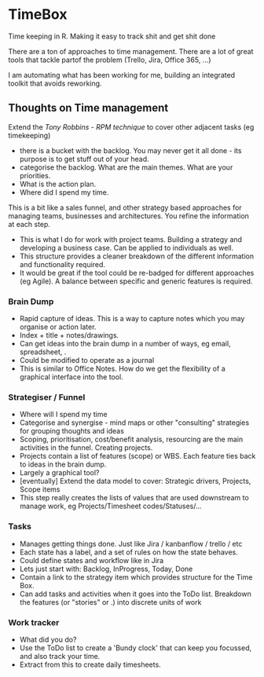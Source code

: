 # TimeBox
Time keeping in R.  Making it easy to track shit and get shit done

There are a ton of approaches to time management.  There are a lot of great tools that tackle partof the problem (Trello, Jira, Office 365, ...)

I am automating what has been working for me, building an integrated toolkit that avoids reworking.

## Thoughts on Time management
Extend the _Tony Robbins - RPM technique_ to cover other adjacent tasks (eg timekeeping)
  - there is a bucket with the backlog.  You may never get it all done - its purpose is to get stuff out of your head.
  - categorise the backlog.  What are the main themes.  What are your priorities.
  - What is the action plan.
  - Where did I spend my time.

 This is a bit like a sales funnel, and other strategy based approaches for managing teams, businesses and architectures.  You refine the information at each step.

 - This is what I do for work with project teams.  Building a strategy and developing a business case.  Can be applied to individuals as well.	
 - This structure provides a cleaner breakdown of the different information and functionality required.
 - It would be great if the tool could be re-badged for different approaches (eg Agile).  A balance between specific and generic features is required.
 
### Brain Dump	
 - Rapid capture of ideas.  This is a way to capture notes which you may organise or action later.
 - Index + title + notes/drawings.
 - Can get ideas into the brain dump in a number of ways, eg email, spreadsheet, .	
 - Could be modified to operate as a journal
 - This is similar to Office Notes.  How do we get the flexibility of a graphical interface into the tool.
 
### Strategiser / Funnel
 - Where will I spend my time	
 - Categorise and synergise - mind maps or other "consulting" strategies for grouping thoughts and ideas	
 - Scoping, prioritisation, cost/benefit analysis, resourcing are the main activities in the funnel.  Creating projects.	
 - Projects contain a list of features (scope) or WBS.  Each feature ties back to ideas in the brain dump.	
 - Largely a graphical tool?	
 - [eventually] Extend the data model to cover: Strategic drivers, Projects, Scope items
 - This step really creates the lists of values that are used downstream to manage work, eg Projects/Timesheet codes/Statuses/...
 
### Tasks
 - Manages getting things done.  Just like Jira / kanbanflow / trello / etc	
 - Each state has a label, and a set of rules on how the state behaves.	
 - Could define states and workflow like in Jira	
 - Lets just start with: Backlog, InProgress, Today, Done	
 - Contain a link to the strategy item which provides structure for the Time Box.  	
 - Can add tasks and activities when it goes into the ToDo list.  Breakdown the features (or "stories" or .) into discrete units of work	
 
### Work tracker
 - What did you do?
 - Use the ToDo list to create a 'Bundy clock' that can keep you focussed, and also track your time.
 - Extract from this to create daily timesheets.
